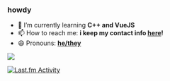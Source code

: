 ### howdy

- 🌱 I’m currently learning **C++ and VueJS**
- 📫 How to reach me: **i keep my contact info [here](https://isota.ch/contact)!**
- 😄 Pronouns: **[he/they](https://en.pronouns.page/@toastorbtoasted)**

![](https://nocache.advaith.workers.dev/?url=https://visitor-badge.glitch.me/badge?page_id=toastythetoaster.toastythetoaster)

[![Last.fm Activity](https://nocache.advaith.workers.dev/?url=https://toru.kio.dev/api/v1/T0457Y?theme=dark)](https://last.fm/user/T0457Y)

